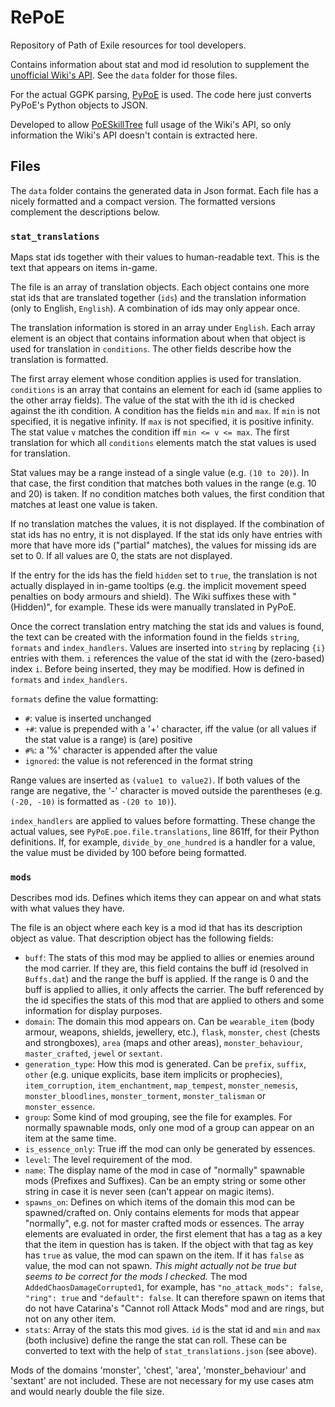 # RePoE

Repository of Path of Exile resources for tool developers.

Contains information about stat and mod id resolution to supplement the
[unofficial Wiki's API](https://pathofexile.gamepedia.com/api.php). See the `data`
folder for those files.

For the actual GGPK parsing, [PyPoE](https://github.com/OmegaK2/PyPoE) is used.
The code here just converts PyPoE's Python objects to JSON.

Developed to allow [PoESkillTree](https://github.com/EmmittJ/PoESkillTree) full
usage of the Wiki's API, so only information the Wiki's API doesn't contain is extracted
here.

## Files

The `data` folder contains the generated data in Json format. Each file has a nicely
formatted and a compact version. The formatted versions complement the descriptions
below.

### `stat_translations`

Maps stat ids together with their values to human-readable text. This is the text
that appears on items in-game.

The file is an array of translation objects. Each object contains one more stat
ids that are translated together (`ids`) and the translation information (only to
English, `English`). A combination of ids may only appear once.

The translation information is stored in an array under `English`. Each array element
is an object that contains information about when that object is used for translation
in `conditions`. The other fields describe how the translation is formatted.
 
The first array element whose condition applies is used for translation. `conditions`
is an array that contains an element for each id (same applies to the other array
fields). The value of the stat with the ith id is checked against the ith condition.
A condition has the fields `min` and `max`. If `min` is not specified, it is
negative infinity. If `max` is not specified, it is positive infinity. The stat value
`v` matches the condition iff `min <= v <= max`.  The first translation for which
all `conditions` elements match the stat values is used for translation.

Stat values may be a range instead of a single value (e.g. `(10 to 20)`). In that case,
the first condition that matches both values in the range (e.g. 10 and 20) is taken.
If no condition matches both values, the first condition that matches at least one
value is taken.

If no translation matches the values, it is not displayed. If the combination of stat
ids has no entry, it is not displayed. If the stat ids only have entries with more
that have more ids ("partial" matches), the values for missing ids are set to 0. If
all values are 0, the stats are not displayed.

If the entry for the ids has the field `hidden` set to `true`, the translation is not
actually displayed in in-game tooltips (e.g. the implicit movement speed penalties
on body armours and shield). The Wiki suffixes these with " (Hidden)", for example.
These ids were manually translated in PyPoE.

Once the correct translation entry matching the stat ids and values is found, the text
can be created with the information found in the fields `string`, `formats` and
`index_handlers`. Values are inserted into `string` by replacing `{i}` entries with
them. `i` references the value of the stat id with the (zero-based) index `i`. Before
being inserted, they may be modified. How is defined in `formats` and `index_handlers`.

`formats` define the value formatting:

- `#`: value is inserted unchanged
- `+#`: value is prepended with a '+' character, iff the value (or all values if the
  stat value is a range) is (are) positive
- `#%`: a '%' character is appended after the value
- `ignored`: the value is not referenced in the format string

Range values are inserted as `(value1 to value2)`. If both values of the range are
negative, the '-' character is moved outside the parentheses (e.g. `(-20, -10)` is
formatted as `-(20 to 10)`). 

`index_handlers` are applied to values before formatting. These change the actual
values, see `PyPoE.poe.file.translations`, line 861ff, for their Python definitions.
If, for example, `divide_by_one_hundred` is a handler for a value, the value must
be divided by 100 before being formatted.

### `mods`

Describes mod ids. Defines which items they can appear on and what stats with what
values they have.

The file is an object where each key is a mod id that has its description object
as value. That description object has the following fields:

- `buff`: The stats of this mod may be applied to allies or enemies around the mod
  carrier. If they are, this field contains the buff id (resolved in `Buffs.dat`)
  and the range the buff is applied. If the range is 0 and the buff is applied to
  allies, it only affects the carrier. The buff referenced by the id specifies
  the stats of this mod that are applied to others and some information for
  display purposes.
- `domain`: The domain this mod appears on. Can be `wearable_item` (body armour,
  weapons, shields, jewellery, etc.), `flask`, `monster`, `chest` (chests and
  strongboxes), `area` (maps and other areas), `monster_behaviour`, `master_crafted`,
  `jewel` or `sextant`.
- `generation_type`: How this mod is generated. Can be `prefix`, `suffix`, `other`
  (e.g. unique explicits, base item implicits or prophecies), `item_corruption`,
  `item_enchantment`, `map_tempest`, `monster_nemesis`, `monster_bloodlines`,
  `monster_torment`, `monster_talisman` or `monster_essence`.
- `group`: Some kind of mod grouping, see the file for examples. For normally spawnable
  mods, only one mod of a group can appear on an item at the same time.
- `is_essence_only`: True iff the mod can only be generated by essences.
- `level`: The level requirement of the mod.
- `name`: The display name of the mod in case of "normally" spawnable mods (Prefixes
  and Suffixes).
  Can be an empty string or some other string in case it is never seen (can't appear
  on magic items).
- `spawns_on`: Defines on which items of the domain this mod can be spawned/crafted
  on. Only contains elements for mods that appear "normally", e.g. not for
  master crafted mods or essences. The array elements are evaluated in order,
  the first element that has a tag as a key that the item in question has is taken.
  If the object with that tag as key has `true` as value, the mod can spawn on the
  item. If it has `false` as value, the mod can not spawn. *This might actually
  not be true but seems to be correct for the mods I checked.* The mod
  `AddedChaosDamageCorrupted1`, for example, has `"no_attack_mods": false`,
  `"ring": true` and `"default": false`. It can therefore spawn on items that do
  not have Catarina's "Cannot roll Attack Mods" mod and are rings, but not on
  any other item.
- `stats`: Array of the stats this mod gives. `id` is the stat id and `min` and `max`
  (both inclusive) define the range the stat can roll. These can be converted to
  text with the help of `stat_translations.json` (see above).

Mods of the domains 'monster', 'chest', 'area', 'monster_behaviour' and 'sextant' are
not included. These are not necessary for my use cases atm and would nearly double
the file size.
